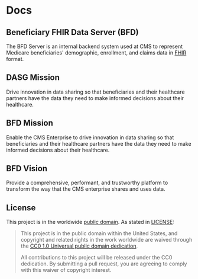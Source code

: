 # Docs

## Beneficiary FHIR Data Server (BFD)

The BFD Server is an internal backend system used at CMS to represent Medicare beneficiaries' demographic, enrollment, and claims data in [FHIR](https://www.hl7.org/fhir/overview.html) format.

## DASG Mission
Drive innovation in data sharing so that beneficiaries and their healthcare partners have the data they need to make informed decisions about their healthcare.

## BFD Mission
Enable the CMS Enterprise to drive innovation in data sharing so that beneficiaries and their healthcare partners have the data they need to make informed decisions about their healthcare.

## BFD Vision
Provide a comprehensive, performant, and trustworthy platform to transform the way that the CMS enterprise shares and uses data.

## License

This project is in the worldwide [public domain](LICENSE.md). As stated in [LICENSE](LICENSE.md):

> This project is in the public domain within the United States, and copyright and related rights in the work worldwide are waived through the [CC0 1.0 Universal public domain dedication](https://creativecommons.org/publicdomain/zero/1.0/).
>
> All contributions to this project will be released under the CC0 dedication. By submitting a pull request, you are agreeing to comply with this waiver of copyright interest.
